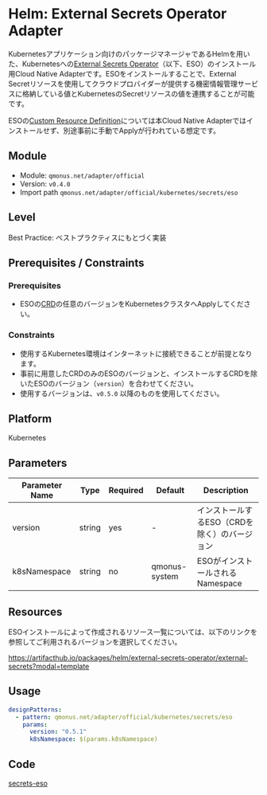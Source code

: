 # Helm: External Secrets Operator Adapter
Kubernetesアプリケーション向けのパッケージマネージャであるHelmを用いた、Kubernetesへの[External Secrets Operator](https://external-secrets.io/)（以下、ESO）のインストール用Cloud Native Adapterです。ESOをインストールすることで、External Secretリソースを使用してクラウドプロバイダーが提供する機密情報管理サービスに格納している値とKubernetesのSecretリソースの値を連携することが可能です。

ESOの[Custom Resource Definition](https://github.com/external-secrets/external-secrets/blob/main/deploy/crds/bundle.yaml)については本Cloud Native Adapterではインストールせず、別途事前に手動でApplyが行われている想定です。

## Module
- Module: `qmonus.net/adapter/official`
- Version: `v0.4.0`
- Import path `qmonus.net/adapter/official/kubernetes/secrets/eso`

## Level
Best Practice: ベストプラクティスにもとづく実装

## Prerequisites / Constraints
### Prerequisites
* ESOの[CRD](https://github.com/external-secrets/external-secrets/blob/main/deploy/crds/bundle.yaml)の任意のバージョンをKubernetesクラスタへApplyしてください。

### Constraints
* 使用するKubernetes環境はインターネットに接続できることが前提となります。
* 事前に用意したCRDのみのESOのバージョンと、インストールするCRDを除いたESOのバージョン（`version`）を合わせてください。
* 使用するバージョンは、`v0.5.0` 以降のものを使用してください。

## Platform
Kubernetes

## Parameters
| Parameter Name | Type | Required | Default | Description |
| --- | --- | --- | --- | --- |
| version | string | yes | - | インストールするESO（CRDを除く）のバージョン |
| k8sNamespace | string | no | qmonus-system | ESOがインストールされるNamespace |

## Resources
ESOインストールによって作成されるリソース一覧については、以下のリンクを参照してご利用されるバージョンを選択してください。

https://artifacthub.io/packages/helm/external-secrets-operator/external-secrets?modal=template

## Usage
```yaml
designPatterns:
  - pattern: qmonus.net/adapter/official/kubernetes/secrets/eso
    params:
      version: "0.5.1"
      k8sNamespace: $(params.k8sNamespace)
```

## Code
[secrets-eso](../../kubernetes/secrets/eso/)
